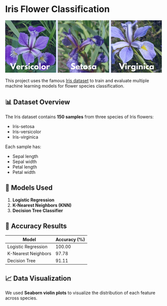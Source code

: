 #  Iris Flower Classification
![Iris Flower Dataset](https://github.com/bhagyalakshmi0207/Iris-Flower-Classification/blob/b50361b225658a428307a8ddfb110e40a7c74ecc/Iris/Iris-Classification.jpg)


This project uses the famous [Iris dataset](https://archive.ics.uci.edu/ml/datasets/iris) to train and evaluate multiple machine learning models for flower species classification.

## 📊 Dataset Overview
The Iris dataset contains **150 samples** from three species of Iris flowers:
- Iris-setosa
- Iris-versicolor
- Iris-virginica

Each sample has:
- Sepal length
- Sepal width
- Petal length
- Petal width

## 🚀 Models Used
1. **Logistic Regression**
2. **K-Nearest Neighbors (KNN)**
3. **Decision Tree Classifier**

## 🎯 Accuracy Results
| Model                 | Accuracy (%) |
|-----------------------|--------------|
| Logistic Regression   | 100.00       |
| K-Nearest Neighbors   | 97.78        |
| Decision Tree         | 91.11        |

## 📈 Data Visualization
We used **Seaborn violin plots** to visualize the distribution of each feature across species.
